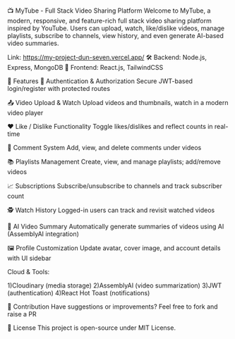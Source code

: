 📺 MyTube - Full Stack Video Sharing Platform
Welcome to MyTube, a modern, responsive, and feature-rich full stack video sharing platform inspired by YouTube. Users can upload, watch, like/dislike videos, manage playlists, subscribe to channels, view history, and even generate AI-based video summaries.

Link: https://my-project-dun-seven.vercel.app/
🛠️ Backend: Node.js, Express, MongoDB
🎨 Frontend: React.js, TailwindCSS

🧠 Features
🔐 Authentication & Authorization
Secure JWT-based login/register with protected routes

📤 Video Upload & Watch
Upload videos and thumbnails, watch in a modern video player

❤️ Like / Dislike Functionality
Toggle likes/dislikes and reflect counts in real-time

💬 Comment System
Add, view, and delete comments under videos

📚 Playlists Management
Create, view, and manage playlists; add/remove videos

📈 Subscriptions
Subscribe/unsubscribe to channels and track subscriber count

🕵️ Watch History
Logged-in users can track and revisit watched videos

🧠 AI Video Summary
Automatically generate summaries of videos using AI (AssemblyAI integration)

🖼️ Profile Customization
Update avatar, cover image, and account details with UI sidebar

Cloud & Tools:

1)Cloudinary (media storage)
2)AssemblyAI (video summarization)
3)JWT (authentication)
4)React Hot Toast (notifications)

🤝 Contribution
Have suggestions or improvements? Feel free to fork and raise a PR

📄 License
This project is open-source under MIT License.
